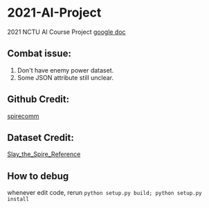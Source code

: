 # 2021-AI-Project
2021 NCTU AI Course Project
[google doc](https://docs.google.com/document/d/1Rj1Hce0cBUyJpnlFjI2WvQEGyJz7hWT42mz0YsIEUu4/edit)

## Combat issue:
1. Don't have enemy power dataset.
2. Some JSON attribute still unclear.

## Github Credit:
[spirecomm](https://github.com/ForgottenArbiter/spirecomm)
## Dataset Credit:
[Slay_the_Spire_Reference](https://docs.google.com/spreadsheets/d/1ZsxNXebbELpcCi8N7FVOTNGdX_K9-BRC_LMgx4TORo4/edit#gid=1146624812)

## How to debug
whenever edit code, rerun ```python setup.py build; python setup.py install```
